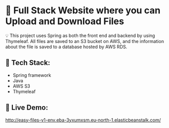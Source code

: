 <h1>🌟 Full Stack Website where you can Upload and Download Files</h1>

<p>💡 This project uses Spring as both the front end and backend by using Thymeleaf. All files are saved to an S3 bucket on AWS, and the information about the file is saved to a database hosted by AWS RDS.</p>

<h2>🔧 Tech Stack:</h2>
<ul>
    <li>Spring framework</li>
    <li>Java</li>
    <li>AWS S3</li>
    <li>Thymeleaf</li>
</ul>

<h2>🚀 Live Demo:</h2>
<p><a href="http://easy-files-v1-env.eba-3yxumxsm.eu-north-1.elasticbeanstalk.com/">http://easy-files-v1-env.eba-3yxumxsm.eu-north-1.elasticbeanstalk.com/</a></p>
